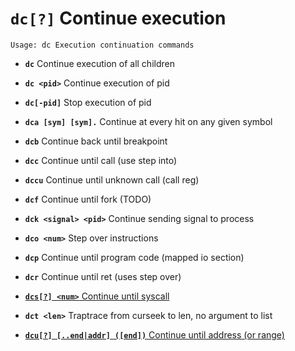 <!-- TITLE: dc -->

#  **`dc[?]`** Continue execution


```text
Usage: dc Execution continuation commands
```


- **`dc`** Continue execution of all children
- **`dc <pid>`** Continue execution of pid
- **`dc[-pid]`** Stop execution of pid
- **`dca [sym] [sym].`** Continue at every hit on any given symbol
- **`dcb`** Continue back until breakpoint
- **`dcc`** Continue until call (use step into)
- **`dccu`** Continue until unknown call (call reg)
- **`dcf`** Continue until fork (TODO)
- **`dck <signal> <pid>`** Continue sending signal to process
- **`dco <num>`** Step over <num> instructions
- **`dcp`** Continue until program code (mapped io section)
- **`dcr`** Continue until ret (uses step over)

- [ **`dcs[?] <num>`** Continue until syscall](/options/d/dc/dcs)

- **`dct <len>`** Traptrace from curseek to len, no argument to list

- [ **`dcu[?] [..end|addr] ([end])`** Continue until address (or range)](/options/d/dc/dcu)
